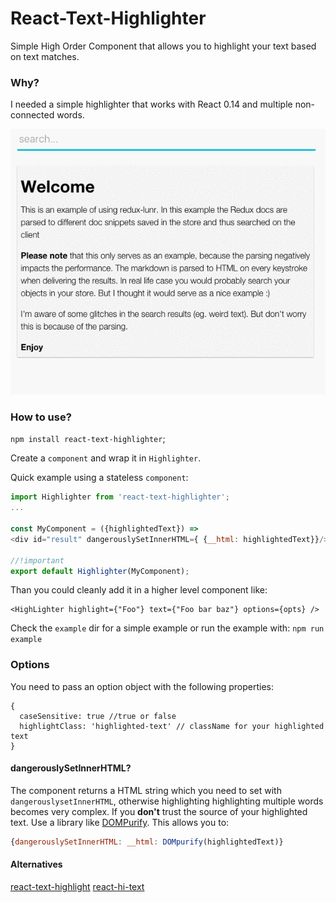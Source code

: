 
# React-Text-Highlighter

Simple High Order Component that allows you to highlight your text based on text matches.

### Why?

I needed a simple highlighter that works with React 0.14 and multiple non-connected words.

![](https://raw.githubusercontent.com/swennemans/react-text-highlighter/master/example/example.gif)

### How to use?

`npm install react-text-highlighter`;

Create a `component` and wrap it in `Highlighter`.

Quick example  using a stateless `component`:
```js
import Highlighter from 'react-text-highlighter';
...

const MyComponent = ({highlightedText}) =>
<div id="result" dangerouslySetInnerHTML={ {__html: highlightedText}}/>;

//!important
export default Highlighter(MyComponent);
```
Than you could cleanly add it in a higher level component like:
```
<HighLighter highlight={"Foo"} text={"Foo bar baz"} options={opts} />
```

Check the `example` dir for a simple example or run the example with: `npm run example`

### Options
You need to pass an option object with the following properties:
```
{
  caseSensitive: true //true or false
  highlightClass: 'highlighted-text' // className for your highlighted text
}
```

#### dangerouslySetInnerHTML?

The component returns a HTML string which you need to set with `dangerouslysetInnerHTML`, otherwise highlighting highlighting multiple words
becomes very complex. If you **don't** trust the source of your highlighted text. Use a library like [DOMPurify](https://github.com/cure53/DOMPurify). This
allows you to:

```js
{dangerouslySetInnerHTML: __html: DOMpurify(highlightedText)}
```

#### Alternatives

[react-text-highlight](https://github.com/henriquea/react-text-highlight)
[react-hi-text](https://github.com/rwu823/react-hi-text)